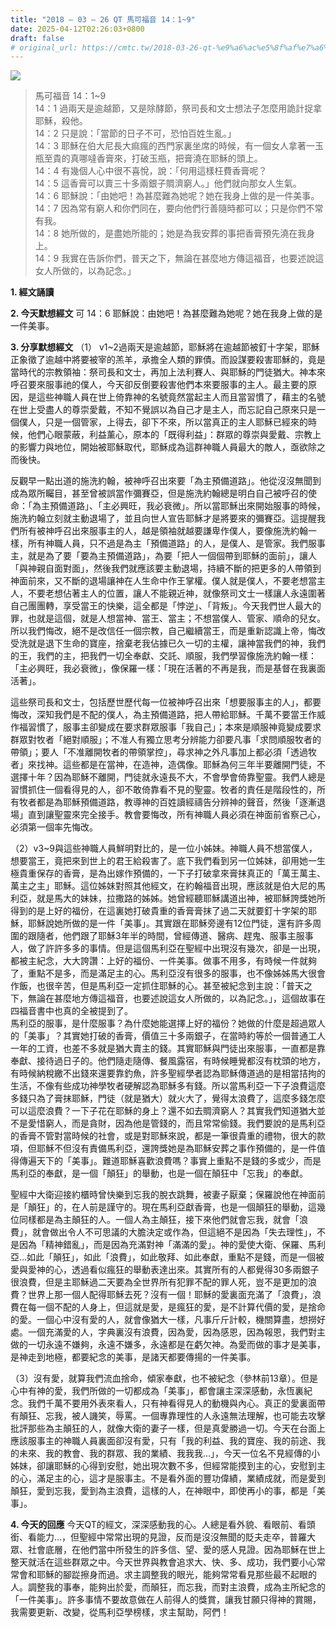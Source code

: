```yaml
---
title: "2018 – 03 – 26 QT 馬可福音 14：1~9"
date: 2025-04-12T02:26:03+0800
draft: false
# original_url: https://cmtc.tw/2018-03-26-qt-%e9%a6%ac%e5%8f%af%e7%a6%8f%e9%9f%b3-14%ef%bc%9a19
---
```


![](/images/qt.jpg)
> 馬可福音 14：1\~9  
> 14：1 過兩天是逾越節，又是除酵節，祭司長和文士想法子怎麼用詭計捉拿耶穌，殺他。  
> 14：2 只是說：「當節的日子不可，恐怕百姓生亂。」  
> 14：3 耶穌在伯大尼長大痲瘋的西門家裏坐席的時候，有一個女人拿著一玉瓶至貴的真哪噠香膏來，打破玉瓶，把膏澆在耶穌的頭上。  
> 14：4 有幾個人心中很不喜悅，說：「何用這樣枉費香膏呢？  
> 14：5 這香膏可以賣三十多兩銀子賙濟窮人。」他們就向那女人生氣。  
> 14：6 耶穌說：「由她吧！為甚麼難為她呢？她在我身上做的是一件美事。  
> 14：7 因為常有窮人和你們同在，要向他們行善隨時都可以；只是你們不常有我。  
> 14：8 她所做的，是盡她所能的；她是為我安葬的事把香膏預先澆在我身上。  
> 14：9 我實在告訴你們，普天之下，無論在甚麼地方傳這福音，也要述說這女人所做的，以為記念。」

**1. 經文誦讀**

**2.  今天默想經文**
可 14：6 耶穌說：由她吧！為甚麼難為她呢？她在我身上做的是一件美事。

**3. 分享默想經文**
（1） v1\~2過兩天是逾越節，耶穌將在逾越節被釘十字架，耶穌正象徵了逾越中將要被宰的羔羊，承擔全人類的罪債。而設謀要殺害耶穌的，竟是當時代的宗教領袖：祭司長和文士，再加上法利賽人、與耶穌的門徒猶大。神本來呼召要來服事祂的僕人，今天卻反倒要殺害他們本來要服事的主人。最主要的原因，是這些神職人員在世上倚靠神的名號竟然當起主人而且當習慣了，藉主的名號在世上受盡人的尊崇愛戴，不知不覺誤以為自己才是主人，而忘記自己原來只是一個僕人，只是一個管家，上得去，卻下不來，所以當真正的主人耶穌已經來的時候，他們心眼蒙蔽，利益薰心，原本的「既得利益」：群眾的尊崇與愛戴、宗教上的影響力與地位，開始被耶穌取代，耶穌成為這群神職人員最大的敵人，亟欲除之而後快。

反觀早一點出道的施洗約翰，被神呼召出來要「為主預備道路」。他從沒沒無聞到成為眾所矚目，甚至曾被誤當作彌賽亞，但是施洗約翰總是明白自己被呼召的使命：「為主預備道路」、「主必興旺，我必衰微」。所以當耶穌出來開始服事的時候，施洗約翰立刻就主動退場了，並且向世人宣告耶穌才是將要來的彌賽亞。這提醒我們所有被神呼召出來服事主的人，越是領袖就越要謙卑作僕人，要像施洗約翰一樣，所有神職人員，只不過是為主「預備道路」的人，是僕人、是管家。我們服事主，就是為了要「要為主預備道路」，為要「把人一個個帶到耶穌的面前」，讓人「與神親自面對面」，然後我們就應該要主動退場，持續不斷的把更多的人帶領到神面前來，又不斷的退場讓神在人生命中作王掌權。僕人就是僕人，不要老想當主人，不要老想佔著主人的位置，讓人不能親近神，就像祭司文士一樣讓人永遠圍著自己團團轉，享受當王的快樂，這全都是「悖逆」、「背叛」。今天我們世人最大的罪，也就是這個，就是人想當神、當王、當主；不想當僕人、管家、順命的兒女。所以我們悔改，絕不是改信任一個宗教，自己繼續當王，而是重新認識上帝，悔改受洗就是退下生命的寶座，捨棄老我佔據已久一切的主權，讓神當我們的神，我們的王，我們的主，把我們一切全奉獻、交託、順服，我們學習像施洗約翰一樣：「主必興旺，我必衰微」，像保羅一樣：「現在活著的不再是我，而是基督在我裏面活著」。

這些祭司長和文士，包括歷世歷代每一位被神呼召出來「想要服事主的人」，都要悔改，深知我們是不配的僕人，為主預備道路，把人帶給耶穌。千萬不要當王作威作福習慣了，服事主卻變成在要求群眾服事「我自己」；本來是順服神竟變成要求群眾對牧者「絕對順服」；不准人有獨立思考分辨能力卻要凡事「求問順服牧者的帶領」；要人「不准離開牧者的帶領掌控」，尋求神之外凡事加上都必須「透過牧者」來找神。這些都是在當神，在造神，造偶像。耶穌為何三年半要離開門徒，不選擇十年？因為耶穌不離開，門徒就永遠長不大，不會學會倚靠聖靈。我們人總是習慣抓住一個看得見的人，卻不敢倚靠看不見的聖靈。牧者的責任是階段性的，所有牧者都是為耶穌預備道路，教導神的百姓讀經禱告分辨神的聲音，然後「逐漸退場」直到讓聖靈來完全接手。教會要悔改，所有神職人員必須在神面前省察己心，必須第一個率先悔改。

（2）v3\~9與這些神職人員鮮明對比的，是一位小姊妹。神職人員不想當僕人，想要當王，竟把來到世上的君王給殺害了。底下我們看到另一位姊妹，卻用她一生極貴重保存的香膏，是為出嫁作預備的，一下子打破拿來膏抹真正的「萬王萬主、萬主之主」耶穌。這位姊妹對照其他經文，在約翰福音出現，應該就是伯大尼的馬利亞，就是馬大的妹妹，拉撒路的姊姊。她曾經聽耶穌講道出神，被耶穌誇獎她所得到的是上好的福份，在這裏她打破貴重的香膏膏抹了過二天就要釘十字架的耶穌，耶穌說她所做的是一件「美事」。其實跟在耶穌旁邊有12位門徒，還有許多周圍的跟隨者，他們跟了耶穌3年半的時間，曾經傳道、醫病、趕鬼、服事主服事人，做了許許多多的事情。但是這個馬利亞在聖經中出現沒有幾次，卻是一出現，都被主紀念，大大誇讚：上好的福份、一件美事。做事不用多，有時候一件就夠了，重點不是多，而是滿足主的心。馬利亞沒有很多的服事，也不像姊姊馬大很會作飯，也很辛苦，但是馬利亞一定抓住耶穌的心。甚至被紀念到主說：「普天之下，無論在甚麼地方傳這福音，也要述說這女人所做的，以為記念。」，這個故事在四福音書中也真的全被提到了。  
馬利亞的服事，是什麼服事？為什麼她能選擇上好的福份？她做的什麼是超過眾人的「美事」？其實她打破的香膏，價值三十多兩銀子，在當時約等於一個普通工人一年的工資，也差不多就是猶大賣主的錢。其實耶穌與門徒出來服事，一直都是靠奉獻、接待過日子的。他們隨走隨傳、餐風露宿，有時候睡覺都沒有枕頭的地方，有時候納稅繳不出錢來還要靠釣魚，許多聖經學者認為耶穌傳道過的是相當拮拘的生活，不像有些成功神學牧者硬解認為耶穌多有錢。所以當馬利亞一下子浪費這麼多錢只為了膏抹耶穌，門徒（就是猶大）就火大了，覺得太浪費了，這麼多錢怎麼可以這麼浪費？一下子花在耶穌的身上？還不如去賙濟窮人？其實我們知道猶大並不是愛惜窮人，而是貪財，因為他是管錢的，而且常常偷錢。我們要說的是馬利亞的香膏不管對當時候的社會，或是對耶穌來說，都是一筆很貴重的禮物，很大的款項，但耶穌不但沒有責備馬利亞，還誇獎她是為耶穌安葬之事作預備的，是一件值得傳遍天下的「美事」。難道耶穌喜歡浪費嗎？事實上重點不是錢的多或少，而是馬利亞的奉獻，是一個「顛狂」的舉動，也是一個在顛狂中「忘我」的奉獻。

聖經中大衛迎接約櫃時曾快樂到忘我的脫衣跳舞，被妻子厭棄；保羅說他在神面前是「顛狂」的，在人前是謹守的。現在馬利亞獻香膏，也是一個顛狂的舉動，這幾位同樣都是為主顛狂的人。一個人為主顛狂，接下來他們就會忘我，就會「浪費」，就會做出令人不可思議的大膽決定或作為，但這絕不是因為「失去理性」，不是因為「精神錯亂」，而是因為充滿對神「滿滿的愛」。神的愛使大衛、保羅、馬利亞…如此「顛狂」，如此「浪費」，如此敬拜、如此奉獻，重點不是錢，而是一個被愛與愛神的心，透過看似瘋狂的舉動表達出來。其實所有的人都覺得30多兩銀子很浪費，但是主耶穌過二天要為全世界所有犯罪不配的罪人死，豈不是更加的浪費？世界上那一個人配得耶穌去死？沒有一個！耶穌的愛裏面充滿了「浪費」，浪費在每一個不配的人身上，但這就是愛，是瘋狂的愛，是不計算代價的愛，是捨命的愛。一個心中沒有愛的人，就會像猶大一樣，凡事斤斤計較，機關算盡，想撈好處。一個充滿愛的人，字典裏沒有浪費，因為愛，因為感恩，因為報恩，我們對主做的一切永遠不嫌夠，永遠不嫌多，永遠都是在虧欠神。為愛而做的事才是美事，是神走到地極，都要紀念的美事，是諸天都要傳揚的一件美事。

（3）沒有愛，就算我們流血捨命，傾家奉獻，也不被紀念（參林前13章）。但是心中有神的愛，我們所做的一切都成為「美事」，都會讓主深深感動，永恆裏紀念。我們千萬不要用外表來看人，只有神看得見人的動機與內心。真正的愛裏面帶有顛狂、忘我，被人譏笑，辱罵。一個專靠理性的人永遠無法理解，也可能去攻擊批評那些為主顛狂的人，就像大衛的妻子一樣，但是真愛勝過一切。今天在台面上應該服事主的神職人員裏面卻沒有愛，只有「我的利益、我的寶座、我的前途、我的未來、我的教會、我的群眾、我的業績、我我我…」，今天一位名不見經傳的小姊妹，卻讓耶穌的心得到安慰，她出現次數不多，但經常能摸到主的心，安慰到主的心，滿足主的心，這才是服事主。不是看外面的豐功偉績，業績成就，而是愛到顛狂，愛到忘我，愛到為主浪費，這樣的人，在神眼中，即使再小的事，都是「美事」。

**4. 今天的回應**
今天QT的經文，深深感動我的心。人總是看外貌、看眼前、看頭銜、看能力…，但聖經中常常出現的見證，反而是沒沒無聞的貶夫走卒，普羅大眾、社會底層，在他們當中所發生的許多信、望、愛的感人見證。因為耶穌在世上整天就活在這些群眾之中。今天世界與教會追求大、快、多、成功，我們要小心常常會和耶穌的腳踨擦身而過。求主調整我的眼光，能夠常常看見那些最不起眼的人。調整我的事奉，能夠出於愛，而顛狂，而忘我，而對主浪費，成為主所紀念的「一件美事」。許多事情不要故意做在人前得人的獎賞，讓我甘願只得神的賞賜，我需要更新、改變，從馬利亞學榜樣，求主幫助，阿們！
